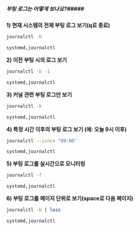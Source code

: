 ##### 부팅 로그는 어떻게 보나요?#####

**1) 현재 시스템의 전체 부팅 로그 보기(q로 종료)**

```bash
journalctl -b
```

```tech
systemd,journalctl
```

**2) 이전 부팅 시의 로그 보기**

```bash
journalctl -b -1
```

```tech
systemd,journalctl
```

**3) 커널 관련 부팅 로그만 보기**

```bash
journalctl -k
```

```tech
systemd,journalctl
```

**4) 특정 시간 이후의 부팅 로그 보기 (예: 오늘 9시 이후)**

```bash
journalctl --since "09:00"
```

```tech
systemd,journalctl
```

**5) 부팅 로그를 실시간으로 모니터링**

```bash
journalctl -f
```

```tech
systemd,journalctl
```

**6) 부팅 로그를 페이지 단위로 보기(space로 다음 페이지)**

```bash
journalctl -b | less
```

```tech
systemd,journalctl
